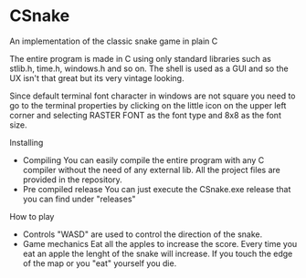 # CSnake
An implementation of the classic snake game in plain C

The entire program is made in C using only standard libraries such as stlib.h, time.h, windows.h and so on.
The shell is used as a GUI and so the UX isn't that great but its very vintage looking.

Since default terminal font character in windows are not square you need to go to the terminal properties by clicking on the little icon
on the upper left corner and selecting RASTER FONT as the font type and 8x8 as the font size.

Installing 
- Compiling
    You can easily compile the entire program with any C compiler without the need of any external lib.
    All the project files are provided in the repository.
- Pre compiled release
    You can just execute the CSnake.exe release that you can find under "releases"

How to play
- Controls
    "WASD" are used to control the direction of the snake.
- Game mechanics
    Eat all the apples to increase the score.
    Every time you eat an apple the lenght of the snake will increase.
    If you touch the edge of the map or you "eat" yourself you die.
